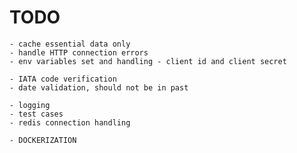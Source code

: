 



# TODO

    
    - cache essential data only
    - handle HTTP connection errors
    - env variables set and handling - client id and client secret
    
    - IATA code verification
    - date validation, should not be in past

    - logging
    - test cases 
    - redis connection handling
     
    - DOCKERIZATION